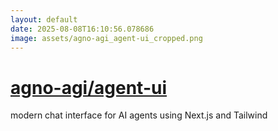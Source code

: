 ```yaml
---
layout: default
date: 2025-08-08T16:10:56.078686
image: assets/agno-agi_agent-ui_cropped.png
---
```


# [agno-agi/agent-ui](https://github.com/agno-agi/agent-ui)

modern chat interface for AI agents using Next.js and Tailwind
